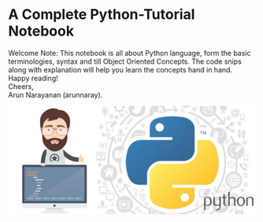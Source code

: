 # A Complete Python-Tutorial Notebook
Welcome Note: 
This notebook is all about Python language, form the basic terminologies, syntax and till Object Oriented Concepts. The code snips along with explanation will help you learn the concepts hand in hand. <br>
Happy reading! <br>
Cheers, <br>
Arun Narayanan (arunnaray).

<img src = "whyp.jpeg" >

